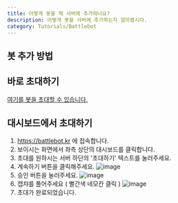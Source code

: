 ```yaml
---
title: 어떻게 봇을 제 서버에 추가하나요?
description: 어떻게 봇을 서버에 추가하는지 알아봅시다.
category: Tutorials/Battlebot
---
```


## 봇 추가 방법
## 바로 초대하기
[여기를 봇을 초대할 수 있습니다.](https://discord.com/oauth2/authorize?client_id=928523914890608671&permissions=8&scope=bot%20applications.commands, "봇 초대하기")
## 대시보드에서 초대하기
1. https://battlebot.kr 에 접속합니다.
2. 보이시는 화면에서 좌측 상단의 대시보드를 클릭합니다.
3. 초대를 원하시는 서버 하단의 '초대하기' 텍스트를 눌러주세요.
4. 계속하기 버튼을 클릭해주세요.
![image](https://media.discordapp.net/attachments/992657088780181534/992664568578981948/how_to_invite2.png?width=291&height=503)
5. 승인 버튼을 눌러주세요.
![image](https://media.discordapp.net/attachments/992657088780181534/992664568360865803/how_to_invite3.png?width=291&height=503) 
6. 캡챠를 풀어주세요 ( 빨간색 네모칸 클릭 )
![image](https://media.discordapp.net/attachments/992657088780181534/992664568113397780/how_to_invite4.png?width=291&height=503)
7. 초대가 완료되었습니다.
